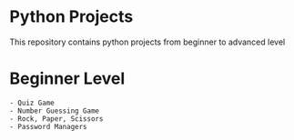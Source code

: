 # Python Projects
This repository contains python projects from beginner to advanced level


# Beginner Level
    - Quiz Game 
    - Number Guessing Game
    - Rock, Paper, Scissors
    - Password Managers